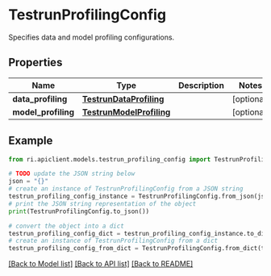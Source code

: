 # TestrunProfilingConfig

Specifies data and model profiling configurations.

## Properties

Name | Type | Description | Notes
------------ | ------------- | ------------- | -------------
**data_profiling** | [**TestrunDataProfiling**](TestrunDataProfiling.md) |  | [optional] 
**model_profiling** | [**TestrunModelProfiling**](TestrunModelProfiling.md) |  | [optional] 

## Example

```python
from ri.apiclient.models.testrun_profiling_config import TestrunProfilingConfig

# TODO update the JSON string below
json = "{}"
# create an instance of TestrunProfilingConfig from a JSON string
testrun_profiling_config_instance = TestrunProfilingConfig.from_json(json)
# print the JSON string representation of the object
print(TestrunProfilingConfig.to_json())

# convert the object into a dict
testrun_profiling_config_dict = testrun_profiling_config_instance.to_dict()
# create an instance of TestrunProfilingConfig from a dict
testrun_profiling_config_from_dict = TestrunProfilingConfig.from_dict(testrun_profiling_config_dict)
```
[[Back to Model list]](../README.md#documentation-for-models) [[Back to API list]](../README.md#documentation-for-api-endpoints) [[Back to README]](../README.md)


